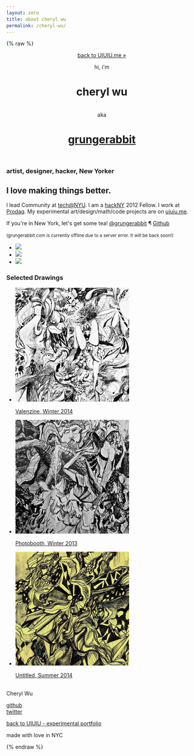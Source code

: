 ```yaml
---
layout: zero
title: about cheryl wu
permalink: /cheryl-wu/
---
```

{% raw %}
<html>
<head>
<meta charset="utf-8">
<meta http-equiv="X-UA-Compatible" content="IE=edge,chrome=1">
<title>grungerabbit</title>
<meta name="viewport" content="width=device-width">

<!-- Custom CSS -->
<link rel="stylesheet" href="/lib-gr/css/styles.css">
<meta name="description" content="definitely not just ink on a milk cart." />
<meta name="keywords" content="grungerabbit grunge rabbit cheryl wu cheryl jane wu westfield nj nyc ny nyu new york university gallatin manhattan upper east side greedytrees art visual graphic design illustration gallery portfolio commissions user experience interface design reserach sparkle fairy princess hackNY tech@NYU" />

<meta property="og:title" content="grungerabbit" />
<meta property="og:type" content="post" />
<meta property="og:url" content="http://grungerabbit.com/index.html" />
<meta property="og:image" content="http://grungerabbit.com/lib-gr/img/" />

<script type="text/javascript">

var _gaq = _gaq || [];
_gaq.push(['_setAccount', 'UA-12519345-1']);
_gaq.push(['_trackPageview']);

(function() {
var ga = document.createElement('script'); ga.type = 'text/javascript'; ga.async = true;
ga.src = ('https:' == document.location.protocol ? 'https://ssl' : 'http://www') + '.google-analytics.com/ga.js';
var s = document.getElementsByTagName('script')[0]; s.parentNode.insertBefore(ga, s);
})();

</script>

<link rel="shortcut icon" type="image/x-icon" href="/favicon.ico" />


</head>
<body>




<header class="splash">
<span class="icon-grlogo"></span>

<div class="site">
<!-- <a href="http://grungerabbit.com/index-old.php" class="old__site">agh i want the old site &raquo;</a>
-->

<a href="/" class="old__site">back to UIUIU.me &raquo;</a>

<p class="tagline">hi, i'm <h1 class="name">cheryl wu</h1><br> aka</p></a>
</div>

<h1 class="title"><a href="/">grungerabbit</a></h1>
</header>



<section class="hello">
<div class="site">

<h3>artist, designer, hacker, New Yorker</h3>

<h1>I love making things better.</h1>

<p>I lead Community at <a href="http://www.techatnyu.org" class="rebus techatnyu" title="and also 'swiss army knife'"><span>tech@NYU</span></a>. I am a <a href="http://www.hackny.org" class="rebus hackNY" title="hackNY Summer Fellowship"><span>hackNY</span></a> 2012 Fellow. I work at <a href="http://www.twitter.com/prodaqomx" class="rebus prodaq" title="Nasdaq Product Design"><span>Prodaq</span></a>. My experimental art/design/math/code projects are on <a href="http://www.uiuiu.me">uiuiu.me</a>.</p>

<p>If you&#39;re in New York, let&#39;s get some tea! <a href="http://www.twitter.com/grungerabbit">@grungerabbit</a> &para; <a href="http://www.github.com/grungerabbit">Github</a></p>

<p><small>(grungerabbit.com is currently offline due to a server error. It will be back soon!)</small></p>

</div>
</section>

<section class="projects">
<div class="site">
<ul>
<li>
<a href="http://uiuiu.me" title="UIUIU.me Current projects Experimental art/design/math/code portfolio">
<img src="http://uiuiu.me/lib/img/tiles.png">
</a>
</li>
<li>
<a href="http://uiuiu.me/face" title="iPad on a Face - Stupid Hackathon 2014">
<img src="http://uiuiu.me/lib-face/img/face.jpg">
</a>
</li>
<li>
<a href="http://www.instagram.com/grungerabbit" title="grungerabbit on instagram">
<img src="http://photos-d.ak.instagram.com/hphotos-ak-xaf1/10598730_259602337584187_1287084299_n.jpg">
</a>
</li>
</ul>
</div>
</section>

<section class="projects">
<div class="site">
<h3 class="quote">Selected Drawings</h3>
<ul>
<li>
<a href="/lib-gr/art/valenzine.png" title="Valenzine, Winter 2014">
<img src="/lib-gr/art/thumbnails/valenzine.jpg">
<p>Valenzine, Winter 2014</p>
</a>
</li>
<li>
<a href="/lib-gr/art/photobooth.png" title="Photobooth, Winter 2013">
<img src="/lib-gr/art/thumbnails/photobooth.jpg"><p>Photobooth, Winter 2013</p>
</a>
</li>
<li>
<a href="/lib-gr/art/untitled.png" title="Untitled, Summer 2012">
<img src="/lib-gr/art/thumbnails/untitled.jpg">
<p>Untitled, Summer 2014</p>
</a>
</li>
</ul>
</div>
</section>

<div class="footer site">
<div class="contact">
<p>
<span class="icon-grlogo"></span><br />
Cheryl Wu
</p>
</div>
<div class="contact">
<p>
<a href="http://github.com/grungerabbit/">github</a><br />
<a href="http://twitter.com/grungerabbit">twitter</a>
</p>
</div>

<div class="contact">
<a href="http://uiuiu.me">back to UIUIU - experimental portfolio</a><br />
</div>

<div class="colophon">
<p>made with love in NYC</p>
</div>
</div>


<script src="/lib-gr/js/jquery.js"></script>
<script src="/lib-gr/js/jquery.lettering.js"></script>
<script src="/lib-gr/js/app.js"></script>
</body>
</html>
{% endraw %}